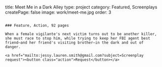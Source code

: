 title: Meet Me in a Dark Alley
type: project
category: Featured, Screenplays
createPage: false
image: work/meet-me.jpg
order: 3

~~~

### Feature, Action, 92 pages

When a female vigilante's next victim turns out to be another killer, she must race to stop him, while trying to keep her FBI agent best friend—and her friend's visiting brother—in the dark and out of danger.

<a href="mailto:jessy.lauren.smith@gmail.com?subject=Screenplay request"><button class="action">Request</button></a>
